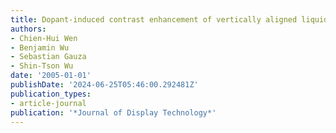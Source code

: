 ```yaml
---
title: Dopant-induced contrast enhancement of vertically aligned liquid crystal cells
authors:
- Chien-Hui Wen
- Benjamin Wu
- Sebastian Gauza
- Shin-Tson Wu
date: '2005-01-01'
publishDate: '2024-06-25T05:46:00.292481Z'
publication_types:
- article-journal
publication: '*Journal of Display Technology*'
---
```


